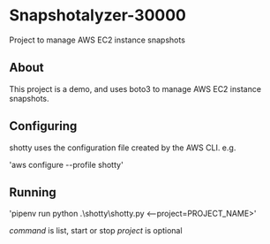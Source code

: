 # Snapshotalyzer-30000
Project to manage AWS EC2 instance snapshots

## About

This project is a demo, and uses boto3 to manage AWS EC2 instance snapshots.

## Configuring

shotty uses the configuration file created by the AWS CLI. e.g.

'aws configure --profile shotty'

## Running

'pipenv run python .\shotty\shotty.py <command> <--project=PROJECT_NAME>'

*command* is list, start or stop
*project* is optional